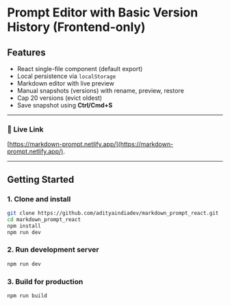 # Prompt Editor with Basic Version History (Frontend-only)

## Features
- React single-file component (default export)
- Local persistence via `localStorage`
- Markdown editor with live preview
- Manual snapshots (versions) with rename, preview, restore
- Cap 20 versions (evict oldest)
- Save snapshot using **Ctrl/Cmd+S**

---

### 🎥 Live Link

[https://markdown-prompt.netlify.app/](https://markdown-prompt.netlify.app/).

---

## Getting Started

### 1. Clone and install
```bash
git clone https://github.com/adityaindiadev/markdown_prompt_react.git
cd markdown_prompt_react
npm install
npm run dev
```

### 2. Run development server
```bash
npm run dev
```

### 3. Build for production
```bash
npm run build
```